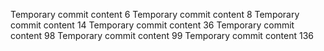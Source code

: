 Temporary commit content 6
Temporary commit content 8
Temporary commit content 14
Temporary commit content 36
Temporary commit content 98
Temporary commit content 99
Temporary commit content 136
